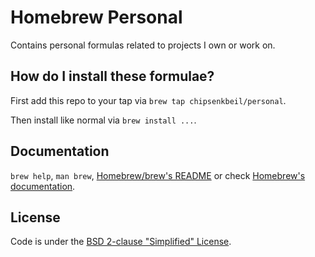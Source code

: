 # Homebrew Personal

Contains personal formulas related to projects I own or work on.

## How do I install these formulae?

First add this repo to your tap via `brew tap chipsenkbeil/personal`.

Then install like normal via `brew install ...`.

## Documentation
`brew help`, `man brew`, [Homebrew/brew's README](https://github.com/Homebrew/brew#homebrew) or check [Homebrew's documentation](https://github.com/Homebrew/brew/tree/master/docs#readme).

## License
Code is under the [BSD 2-clause "Simplified" License](https://github.com/Homebrew/homebrew-core/blob/master/LICENSE.txt).

